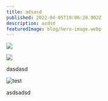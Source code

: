 ```yaml
---
title: adsasd
published: 2022-04-05T19:06:20.902Z
description: asdsd
featuredImage: blog/hero-image.webp
---
```

![](blog/chris2.jpg)

![](blog/chris1.webp)

dasdasd

![test](img_20220307_063527.jpg "Titel")

asdsadsd